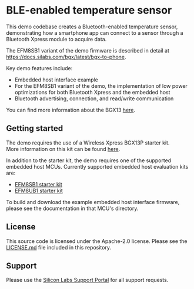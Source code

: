 BLE-enabled temperature sensor
======

This demo codebase creates a Bluetooth-enabled temperature sensor, 
demonstrating how a smartphone app can connect to a sensor through 
a Bluetooth Xpress module to acquire data.

The EFM8SB1 variant of the demo firmware is described in detail at 
https://docs.silabs.com/bgx/latest/bgx-to-phone.  

Key demo features include:

- Embedded host interface example
- For the EFM8SB1 variant of the demo, the implementation of low 
power optimizations for both Bluetooth Xpress and the embedded host
- Bluetooth advertising, connection, and read/write communication

You can find more information about the BGX13 [here](https://www.silabs.com/products/wireless/bluetooth/xpress).

Getting started
-------
The demo requires the use of a Wireless Xpress BGX13P starter kit.  
More information on this kit can be found [here](https://www.silabs.com/products/development-tools/wireless/bluetooth/bgx13p-bluetooth-xpress-starter-kit).

In addition to the starter kit, the demo requires one of the supported 
embedded host MCUs.  Currently supported embedded host evaluation kits are:

- [EFM8SB1 starter kit](https://www.silabs.com/products/development-tools/mcu/8-bit/slstk2010a-efm8-sleepy-bee-starter-kit)
- [EFM8UB1 starter kit](https://www.silabs.com/products/development-tools/mcu/8-bit/slstk2000a-efm8-universal-bee-starter-kit)

To build and download the example embedded host interface firmware, please 
see the documentation in that MCU's directory.

License
-------

This source code is licensed under the Apache-2.0 license. Please see the
[LICENSE.md](LICENSE.md) file included in this repository.

Support
-------

Please use the [Silicon Labs Support Portal](https://www.silabs.com/support/)
for all support requests.
